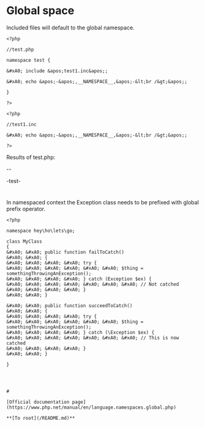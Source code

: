 # Global space





Included files will default to the global namespace.



```
<?php

//test.php

namespace test {

&#xA0; include &apos;test1.inc&apos;;

&#xA0; echo &apos;-&apos;,__NAMESPACE__,&apos;-&lt;br /&gt;&apos;;

}

?>
```






```
<?php

//test1.inc

&#xA0; echo &apos;-&apos;,__NAMESPACE__,&apos;-&lt;br /&gt;&apos;;

?>
```




Results of test.php:



--

-test-

  

#



In namespaced context the Exception class needs to be prefixed with global prefix operator.



```
<?php

namespace hey\ho\lets\go;

class MyClass
{
&#xA0; &#xA0; public function failToCatch()
&#xA0; &#xA0; {
&#xA0; &#xA0; &#xA0; &#xA0; try {
&#xA0; &#xA0; &#xA0; &#xA0; &#xA0; &#xA0; $thing = somethingThrowingAnException();
&#xA0; &#xA0; &#xA0; &#xA0; } catch (Exception $ex) {
&#xA0; &#xA0; &#xA0; &#xA0; &#xA0; &#xA0; &#xA0; // Not catched
&#xA0; &#xA0; &#xA0; &#xA0; }
&#xA0; &#xA0; }

&#xA0; &#xA0; public function succeedToCatch()
&#xA0; &#xA0; {
&#xA0; &#xA0; &#xA0; &#xA0; try {
&#xA0; &#xA0; &#xA0; &#xA0; &#xA0; &#xA0; $thing = somethingThrowingAnException();
&#xA0; &#xA0; &#xA0; &#xA0; } catch (\Exception $ex) {
&#xA0; &#xA0; &#xA0; &#xA0; &#xA0; &#xA0; &#xA0; // This is now catched
&#xA0; &#xA0; &#xA0; &#xA0; }
&#xA0; &#xA0; }

}


  

#

[Official documentation page](https://www.php.net/manual/en/language.namespaces.global.php)

**[To root](/README.md)**